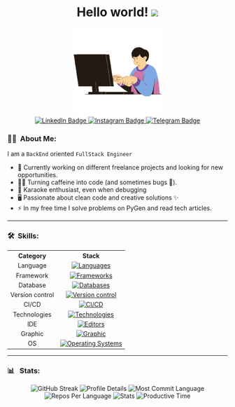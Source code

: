 <h1 align="center">
  Hello world!
  <img src="https://media.giphy.com/media/hvRJCLFzcasrR4ia7z/giphy.gif" width="30px">
</h1>
<div id="header" align="center">
  <img src="logo1.gif" width="200"/>
</div>
<div id="badges" align="center">
  <a href="https://www.linkedin.com/in/kelevv/">
    <img src="https://img.shields.io/badge/LinkedIn-blue?style=flat&logo=linkedin&logoColor=white" alt="LinkedIn Badge"/>
  </a>
  <a href="https://www.instagram.com/u_should_hire_me/">
    <img src="https://img.shields.io/badge/Instagram-purple?style=flat&logo=instagram&logoColor=white" alt="Instagram Badge"/>
  </a>
  <a href="https://t.me/malikinsdev">
    <img src="https://img.shields.io/badge/Telegram-blue?style=flat&logo=telegram&logoColor=white" alt="Telegram Badge"/>
  </a>
</div>

### :man_technologist: &nbsp;About Me:

I am a `BackEnd` oriented `FullStack Engineer`

-   🔭 Currently working on different freelance projects and looking for new opportunities.
-   👨‍💻 Turning caffeine into code (and sometimes bugs 🐛).
-   🎤 Karaoke enthusiast, even when debugging
-   🖥️ Passionate about clean code and creative solutions ✨
-   ⚡ In my free time I solve problems on PyGen and read tech articles.

---

### :hammer_and_wrench: &nbsp;Skills:

<div align="center">
  <table>
    <tr>
      <th>Category</th>
      <th>Stack</th>
    </tr>
    <tr align="center">
      <td>Language</td>
      <td>
        <a href="https://skillicons.dev">
          <img src="https://skillicons.dev/icons?i=py,js,ts,c" alt="Languages">
        </a>
      </td>
    </tr>
    <tr align="center">
      <td>Framework</td>
      <td>
        <a href="https://skillicons.dev">
          <img src="https://skillicons.dev/icons?i=nodejs,django,express,flask,fastapi" alt="Frameworks">
        </a>
      </td>
    </tr>
    <tr align="center">
      <td>Database</td>
      <td>
        <a href="https://skillicons.dev">
          <img src="https://skillicons.dev/icons?i=mongodb,postgres,redis,sqlite,sequelize" alt="Databases">
        </a>
      </td>
    </tr>
    <tr align="center">
      <td>Version control</td>
      <td>
        <a href="https://skillicons.dev">
          <img src="https://skillicons.dev/icons?i=git,gitlab,github,bitbucket" alt="Version control">
        </a>
      </td>
    </tr>
    <tr align="center">
      <td>CI/CD</td>
      <td>
        <a href="https://skillicons.dev">
          <img src="https://skillicons.dev/icons?i=jenkins,docker" alt="CI/CD">
        </a>
      </td>
    </tr>
    <tr align="center">
      <td>Technologies</td>
      <td>
        <a href="https://skillicons.dev">
          <img src="https://skillicons.dev/icons?i=npm,html,css,bootstrap" alt="Technologies">
        </a>
      </td>
    </tr>
    <tr align="center">
      <td>IDE</td>
      <td>
        <a href="https://skillicons.dev">
          <img src="https://skillicons.dev/icons?i=pycharm,sublime,vim,vscode,unity" alt="Editors">
        </a>
      </td>
    </tr>
    <tr align="center">
      <td>Graphic</td>
      <td>
        <a href="https://skillicons.dev">
          <img src="https://skillicons.dev/icons?i=threejs,blender,autocad" alt="Graphic">
        </a>
      </td>
    </tr>
    <tr align="center">
      <td>OS</td>
      <td>
        <a href="https://skillicons.dev">
          <img src="https://skillicons.dev/icons?i=ubuntu,windows" alt="Operating Systems">
        </a>
      </td>
    </tr>
  </table>
</div>

---

### :bar_chart:  &nbsp;Stats:

<div align="center">
  <img src="https://streak-stats.demolab.com?user=malikinss&theme=material-palenight" alt="GitHub Streak">
  <img src="https://github-profile-summary-cards.vercel.app/api/cards/profile-details?username=malikinss&theme=material_palenight" alt="Profile Details">
  <img src="https://github-profile-summary-cards.vercel.app/api/cards/most-commit-language?username=malikinss&theme=material_palenight" alt="Most Commit Language">
  <img src="https://github-profile-summary-cards.vercel.app/api/cards/repos-per-language?username=malikinss&theme=material_palenight" alt="Repos Per Language">
  <img src="https://github-profile-summary-cards.vercel.app/api/cards/stats?username=malikinss&theme=material_palenight" alt="Stats">
  <img src="https://github-profile-summary-cards.vercel.app/api/cards/productive-time?username=malikinss&theme=material_palenight" alt="Productive Time">
</div>

